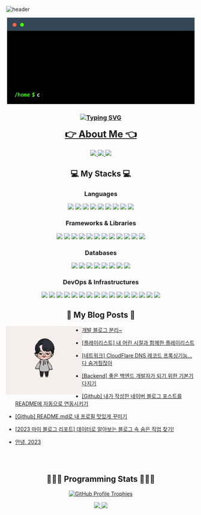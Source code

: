 <!-- Header Content -->
![header](https://capsule-render.vercel.app/api?type=soft&color=gradient&customColorList=27&height=200&section=header&text=JunHyeok%20Lee&fontSize=90&fontAlign=50&fontAlignY=40&desc=Backend%20developer&descSize=30&descAlignY=75&animation=fadeIn)

<!-- About Me in one line + my contents. -->
<p align="center">
  <img src="./terminal.gif" alt="terminal gif">

  <h3 align="center"><a href="https://git.io/typing-svg"><img src="https://readme-typing-svg.herokuapp.com?font=Fira+Code&pause=1000&center=true&vCenter=true&random=false&width=600&lines=%F0%9F%91%8B+Hello+World!+This+is+JunHyeok+Lee%2C+bnbong!" alt="Typing SVG" /></a>

  <span style="font-size: 25px;"><a href="https://bnbong.xyz">👉 About Me 👈</a></span>

  </a>
    <a href="https://www.instagram.com/j_hyeok__lee/?hl=ko">
    <img src="https://img.shields.io/badge/follow_Instagram-E4405F?style=social&logo=Instagram&link=https://www.instagram.com/j_hyeok__lee/?hl=ko"/>
    <a href="https://www.facebook.com/profile.php?id=100007712465866">
    <img src="https://img.shields.io/badge/follow_Facebook-3b5998?style=social&logo=Facebook&link=https://www.facebook.com/profile.php?id=100007712465866">
    <a href="https://blog.naver.com/bnbong/">
    <img src="https://img.shields.io/badge/follow_Blog-2DB400?style=social&logo=Naver">
  </a>
</p>

<!-- My Stacks -->
  <h2 align="center">💻 My Stacks 💻</h2>
  <h3 align="center">Languages</h3>
  <div align="center">
    <img src="https://img.shields.io/badge/python-3670A0?style=flat-square&logo=Python&logoColor=ffdd54"/>
    <img src="https://img.shields.io/badge/java-%23ED8B00?style=flat-square&logo=openjdk&logoColor=white"/>
    <img src="https://img.shields.io/badge/C-A8B9CC?style=flat-square&logo=C&logoColor=white"/>
    <img src="https://img.shields.io/badge/C%2B%2B-00599C?style=flat-square&logo=c%2B%2B&logoColor=white"/>
    <img src="https://img.shields.io/badge/R-276DC3?style=flat-square&logo=r&logoColor=white"/>
    <img src="https://img.shields.io/badge/Dart-0175C2?style=flat-square&logo=Dart&logoColor=white"/>
    <img src="https://img.shields.io/badge/kotlin-%237F52FF.svg?style=flat-square&logo=kotlin&logoColor=white">
    <img src="https://img.shields.io/badge/javascript-%23323330.svg?style=flat-square&logo=javascript&logoColor=%23F7DF1E">
    <img src="https://img.shields.io/badge/markdown-%23000000.svg?style=flat-square&logo=markdown&logoColor=white">
  </div>
  <h3 align="center">Frameworks & Libraries</h3>
  <div align="center">
    <img src="https://img.shields.io/badge/FastAPI-109989?style=flat-square&logo=FastAPI&logoColor=white"/>
    <img src="https://img.shields.io/badge/Flask-000000?style=flat-square&logo=Flask&logoColor=white"/>
    <img src="https://img.shields.io/badge/Django-092E20?style=flat-square&logo=Django&logoColor=white"/>
    <img src="https://img.shields.io/badge/DJANGO-REST-ff1709?style=flat-square&logo=django&logoColor=white&color=ff1709&labelColor=gray">
    <img src="https://img.shields.io/badge/spring-%236DB33F.svg?style=flat-square&logo=spring&logoColor=white">
    <img src="https://img.shields.io/badge/Spring_Boot-F2F4F9?style=flat-square&logo=spring-boot">
    <img src="https://img.shields.io/badge/Junit5-25A162?style=flat-square&logo=junit5&logoColor=white"/>
    <img src="https://img.shields.io/badge/Pytest-FFFFFF?style=flat-square&logo=pytest&logoColor=rainbow"/>
    <img src="https://img.shields.io/badge/Go-29BEB0?style=flat-square&logo=Go&logoColor=white"/>
    <img src="https://img.shields.io/badge/Flutter-%2302569B.svg?style=flat-square&logo=Flutter&logoColor=white"/>
    <img src="https://img.shields.io/badge/JWT-000000?style=flat-square&logo=JSON%20web%20tokens&logoColor=white"/>
    <img src="https://img.shields.io/badge/Swagger-85EA2D?style=flat-square&logo=Swagger&logoColor=white"/>
  </div>
  <h3 align="center">Databases</h3>
  <div align="center">
    <img src="https://img.shields.io/badge/PostgreSQL-316192?style=flat-square&logo=PostgreSQL&logoColor=white"/>
    <img src="https://img.shields.io/badge/Mysql-005C84?style=flat-square&logo=MySql&logoColor=white"/>
    <img src="https://img.shields.io/badge/MariaDB-003545?style=flat-square&logo=mariadb&logoColor=white">
    <img src="https://img.shields.io/badge/SQLite-07405E?style=flat-square&logo=sqlite&logoColor=white"/>
    <img src="https://img.shields.io/badge/redis-%23DD0031.svg?style=flat-square&logo=redis&logoColor=white">
    <img src="https://img.shields.io/badge/firebase-%23039BE5.svg?style=flat-square&logo=firebase">
    <img src="https://img.shields.io/badge/MongoDB-4EA94B?style=flat-square&logo=MongoDB&logoColor=white"/>
    <img src="https://img.shields.io/badge/elasticsearch-005571?style=flat-square&logo=elasticsearch&logoColor=white"/>
  </div>
  <h3 align="center">DevOps & Infrastructures</h3>
  <div align="center">
    <img src="https://img.shields.io/badge/Github-092E20?style=flat-square&logo=Github&logoColor=white"/>
    <img src="https://img.shields.io/badge/Git-F05032?style=flat-square&logo=Git&logoColor=white"/>
    <img src="https://img.shields.io/badge/Docker-2CA5E0?style=flat-square&logo=docker&logoColor=white"/>
    <img src="https://img.shields.io/badge/Jira-0052CC?style=flat-square&logo=Jira&logoColor=white"/>
    <img src="https://img.shields.io/badge/Jenkins-D24939?style=flat-square&logo=Jenkins&logoColor=white"/>
    <img src="https://img.shields.io/badge/Github%20Actions-282a2e?style=flat-square&logo=githubactions&logoColor=367cfe">
    <img src="https://img.shields.io/badge/Nginx-009639?style=flat-square&logo=nginx&logoColor=white"/>
    <img src="https://img.shields.io/badge/AWS-%23FF9900.svg?style=flat-square&logo=amazon-aws&logoColor=white">
    <img src="https://img.shields.io/badge/Oracle-F80000?style=flat-square&logo=oracle&logoColor=black">
    <img src="https://img.shields.io/badge/azure-%230072C6.svg?style=flat-square&logo=microsoftazure&logoColor=white">
    <img src="https://img.shields.io/badge/GoogleCloud-%234285F4.svg?style=flat-square&logo=google-cloud&logoColor=white">
    <img src="https://img.shields.io/badge/Vultr-007BFC.svg?style=flat-square&logo=vultr">
    <img src="https://img.shields.io/badge/Cloudflare-F38020?style=flat-square&logo=Cloudflare&logoColor=white">
    <img src="https://img.shields.io/badge/firebase-%23039BE5.svg?style=flat-square&logo=firebase">
    <img src="https://img.shields.io/badge/Fluentd-599CD0?style=flat-square&logo=fluentd&logoColor=white&labelColor=599CD0">
    <img src="https://img.shields.io/badge/Kibana-005571?style=flat-square&logo=Kibana&logoColor=white">
  </div>
</p>

<!-- My Recent Blog Posts -->
<h2 align="center">📝 My Blog Posts 📝</h2>

<p>
  <img align="left" width="40%" src="./myavatar.jpeg"/>
</p>

<!-- BLOG-POST-LIST:START -->
 - [개발 블로그 분리~](https://blog.naver.com/bnbong/223678683657?fromRss=true&trackingCode=rss)

 - [[플레이리스트] 내 어린 시절과 함께한 플레이리스트](https://blog.naver.com/bnbong/223659452744?fromRss=true&trackingCode=rss)

 - [[네트워크] CloudFlare DNS 레코드 프록싱기능... 다 숨겨줬잖아](https://blog.naver.com/bnbong/223549675199?fromRss=true&trackingCode=rss)

 - [[Backend] 좋은 백엔드 개발자가 되기 위한 기본기 다지기](https://blog.naver.com/bnbong/223349141010?fromRss=true&trackingCode=rss)

 - [[Github] 내가 작성한 네이버 블로그 포스트를 README에 자동으로 연동시키기](https://blog.naver.com/bnbong/223336295783?fromRss=true&trackingCode=rss)

 - [[Github] README.md로 내 프로필 맛있게 꾸미기](https://blog.naver.com/bnbong/223320810097?fromRss=true&trackingCode=rss)

 - [[2023 마이 블로그 리포트] 데이터로 알아보는 블로그 속 숨은 직업 찾기!](https://blog.naver.com/bnbong/223305059583?fromRss=true&trackingCode=rss)

 - [안녕, 2023](https://blog.naver.com/bnbong/223304667984?fromRss=true&trackingCode=rss)
<!-- BLOG-POST-LIST:END -->

<br>
<br>

<!-- My Programming Stats -->
<h2 align="center">🧑🏻‍💻 Programming Stats 🧑🏻‍💻</h2>

<!-- Github Trophy -->
<p align="center">
  <div style="text-align:center;">
    <a href="https://github.com/ryo-ma/github-profile-trophy">
    <img src="https://github-profile-trophy.vercel.app/?username=bnbong&title=MultipleLang,Followers,Repositories,Commits,Issues,PullRequest,Experience&theme=onedark&column=7&no-frame=true&margin-w=10&no-bg=true" alt="GitHub Profile Trophies">
  </div>
</p>

<p align="center">
  <img src="https://github-profile-summary-cards.vercel.app/api/cards/most-commit-language?username=bnbong&theme=transparent&exclude=JavaScript"/>
  <img src="https://github-profile-summary-cards.vercel.app/api/cards/repos-per-language?username=bnbong&theme=transparent"/>
</p>

<!---
bnbong/bnbong is a ✨ special ✨ repository because its `README.md` (this file) appears on your GitHub profile.
You can click the Preview link to take a look at your changes.
--->
